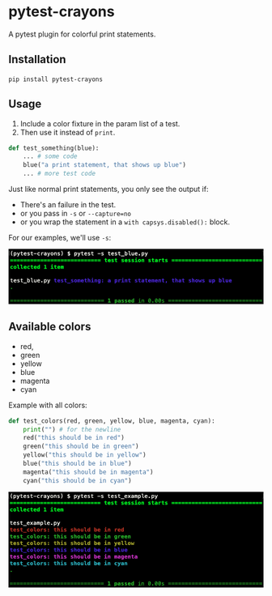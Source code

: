 # pytest-crayons

A pytest plugin for colorful print statements.

## Installation

```
pip install pytest-crayons
```

## Usage

1. Include a color fixture in the param list of a test. 
2. Then use it instead of `print`.

```python
def test_something(blue):
    ... # some code
    blue("a print statement, that shows up blue")
    ... # more test code
```

Just like normal print statements, you only see the output if:

* There's an failure in the test.
* or you pass in `-s` or `--capture=no`
* or you wrap the statement in a `with capsys.disabled():` block.

For our examples, we'll use `-s`:

![output of test_something](https://github.com/okken/pytest-crayons/blob/main/docs/test_blue.png?raw=true)

## Available colors

* red, 
* green
* yellow
* blue
* magenta
* cyan

Example with all colors: 

```python
def test_colors(red, green, yellow, blue, magenta, cyan):
    print("") # for the newline
    red("this should be in red")
    green("this should be in green")
    yellow("this should be in yellow")
    blue("this should be in blue")
    magenta("this should be in magenta")
    cyan("this should be in cyan")
```

![output of test_colors](https://github.com/okken/pytest-crayons/blob/main/docs/test_example.png?raw=true)